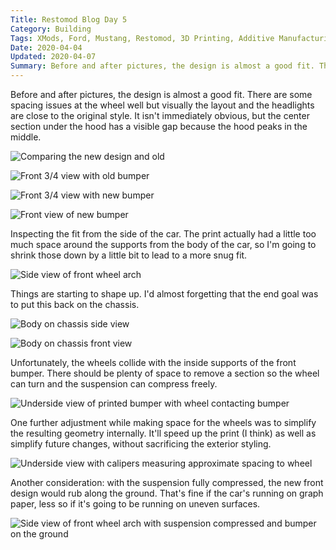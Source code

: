 ```yaml
---
Title: Restomod Blog Day 5
Category: Building
Tags: XMods, Ford, Mustang, Restomod, 3D Printing, Additive Manufacturing, Rapid Prototyping
Date: 2020-04-04
Updated: 2020-04-07
Summary: Before and after pictures, the design is almost a good fit. There are some spacing issues at the wheel well but visually the layout and the headlights are close to the original style.
---
```


Before and after pictures, the design is almost a good fit. There are some
spacing issues at the wheel well but visually the layout and the headlights are
close to the original style. It isn't immediately obvious, but the center
section under the hood has a visible gap because the hood peaks in the middle.

![Comparing the new design and old]({attach}/img/IMG_5125.jpg)

![Front 3/4 view with old bumper]({attach}/img/IMG_5112.jpg)

![Front 3/4 view with new bumper]({attach}/img/IMG_5113.jpg)

![Front view of new bumper]({attach}/img/IMG_5114.jpg)

Inspecting the fit from the side of the car. The print actually had a little too
much space around the supports from the body of the car, so I'm going to shrink
those down by a little bit to lead to a more snug fit.

![Side view of front wheel arch]({attach}/img/IMG_5118.jpg)

Things are starting to shape up. I'd almost forgetting that the end goal was to
put this back on the chassis.

![Body on chassis side view]({attach}/img/IMG_5119.jpg)

![Body on chassis front view]({attach}/img/IMG_5120.jpg)

Unfortunately, the wheels collide with the inside supports of the front bumper.
There should be plenty of space to remove a section so the wheel can turn and
the suspension can compress freely.

![Underside view of printed bumper with wheel contacting bumper]({attach}/img/IMG_5123.jpg)

One further adjustment while making space for the wheels was to simplify the
resulting geometry internally. It'll speed up the print (I think) as well as
simplify future changes, without sacrificing the exterior styling.

![Underside view with calipers measuring approximate spacing to wheel]({attach}/img/IMG_5124.jpg)

Another consideration: with the suspension fully compressed, the new front
design would rub along the ground. That's fine if the car's running on graph
paper, less so if it's going to be running on uneven surfaces.

![Side view of front wheel arch with suspension compressed and bumper on the ground]({attach}/img/IMG_5128.jpg)

